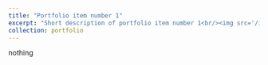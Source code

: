 ```yaml
---
title: "Portfolio item number 1"
excerpt: "Short description of portfolio item number 1<br/><img src='/images/500x300.png'>"
collection: portfolio
---
```


nothing 
